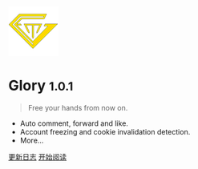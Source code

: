 ![logo](_media/logo.png)

# Glory <small>1.0.1</small>

> Free your hands from now on.

- Auto comment, forward and like.
- Account freezing and cookie invalidation detection.
- More...

[更新日志](/other/update)
[开始阅读](/README)

<!-- ![](_media/background.jpg) -->

<!-- ![color](#f0f0f0) -->